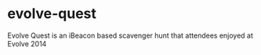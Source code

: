 evolve-quest
============

Evolve Quest is an iBeacon based scavenger hunt that attendees enjoyed at Evolve 2014
